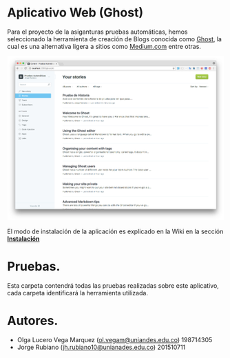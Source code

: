 # Aplicativo Web (Ghost)

Para el proyecto de la asiganturas pruebas automáticas, hemos seleccionado la herramienta de creación de Blogs conocida 
como [Ghost], la cual es una alternativa ligera a sitios como [Medium.com] entre otras.

![monitor](https://github.com/jhrubiano10/pruebas_automaticas/blob/master/images/ghost.png?raw=true)

El modo de instalación de la aplicación es explicado en la Wiki en la sección **[Instalación]**

[Ghost]:https://github.com/TryGhost/Ghost
[Medium.com]:https://medium.com/
[Instalación]:https://github.com/jhrubiano10/pruebas_automaticas/wiki/28-08-2017---Revisi%C3%B3n-Aplicaci%C3%B3n-Web-(Ghost)#instalaci%C3%B3n

# Pruebas.

Esta carpeta contendrá todas las pruebas realizadas sobre este aplicativo, cada carpeta identificará la herramienta utilizada.

# Autores.

* Olga Lucero Vega Marquez (ol.vegam@uniandes.edu.co) 198714305
* Jorge Rubiano (jh.rubiano10@unianades.edu.co) 201510711
